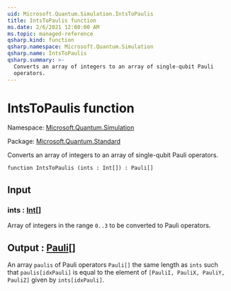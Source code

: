 ```yaml
---
uid: Microsoft.Quantum.Simulation.IntsToPaulis
title: IntsToPaulis function
ms.date: 2/6/2021 12:00:00 AM
ms.topic: managed-reference
qsharp.kind: function
qsharp.namespace: Microsoft.Quantum.Simulation
qsharp.name: IntsToPaulis
qsharp.summary: >-
  Converts an array of integers to an array of single-qubit Pauli
  operators.
---
```


# IntsToPaulis function

Namespace: [Microsoft.Quantum.Simulation](xref:Microsoft.Quantum.Simulation)

Package: [Microsoft.Quantum.Standard](https://nuget.org/packages/Microsoft.Quantum.Standard)


Converts an array of integers to an array of single-qubit Paulioperators.

```qsharp
function IntsToPaulis (ints : Int[]) : Pauli[]
```


## Input

### ints : [Int](xref:microsoft.quantum.lang-ref.int)[]

Array of integers in the range `0..3`  to be converted to Paulioperators.



## Output : [Pauli](xref:microsoft.quantum.lang-ref.pauli)[]

An array `paulis` of Pauli operators `Pauli[]` the same length as`ints` such that `paulis[idxPauli]` is equal to the element of`[PauliI, PauliX, PauliY, PauliZ]` given by `ints[idxPauli]`.